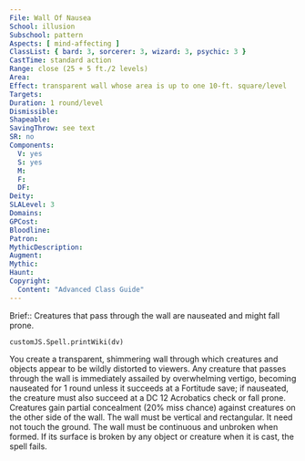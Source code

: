 ```yaml
---
File: Wall Of Nausea
School: illusion
Subschool: pattern
Aspects: [ mind-affecting ]
ClassList: { bard: 3, sorcerer: 3, wizard: 3, psychic: 3 }
CastTime: standard action
Range: close (25 + 5 ft./2 levels)
Area: 
Effect: transparent wall whose area is up to one 10-ft. square/level
Targets: 
Duration: 1 round/level
Dismissible: 
Shapeable: 
SavingThrow: see text
SR: no
Components:
  V: yes
  S: yes
  M: 
  F: 
  DF: 
Deity: 
SLALevel: 3
Domains: 
GPCost: 
Bloodline: 
Patron: 
MythicDescription: 
Augment: 
Mythic: 
Haunt: 
Copyright:
  Content: "Advanced Class Guide"
---
```

Brief:: Creatures that pass through the wall are nauseated and might fall prone.

```dataviewjs
customJS.Spell.printWiki(dv)
```

You create a transparent, shimmering wall through which creatures and objects appear to be wildly distorted to viewers. Any creature that passes through the wall is immediately assailed by overwhelming vertigo, becoming nauseated for 1 round unless it succeeds at a Fortitude save; if nauseated, the creature must also succeed at a DC 12 Acrobatics check or fall prone. Creatures gain partial concealment (20% miss chance) against creatures on the other side of the wall.  The wall must be vertical and rectangular. It need not touch the ground. The wall must be continuous and unbroken when formed. If its surface is broken by any object or creature when it is cast, the spell fails.
